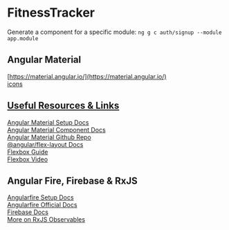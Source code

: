 # FitnessTracker

Generate a component for a specific module: `ng g c auth/signup --module app.module`

## Angular Material

[https://material.angular.io/](https://material.angular.io/)<br/>
[icons](https://material.io/resources/icons/?style=baseline)<br/>

## [Useful Resources & Links](https://altronbsi.udemy.com/course/angular-full-app-with-angular-material-angularfire-ngrx/learn/lecture/9120204#overview)

[Angular Material Setup Docs](https://material.angular.io/guide/getting-started)<br/>
[Angular Material Component Docs](https://material.angular.io/components/categories)<br/>
[Angular Material Github Repo](https://github.com/angular/material2)<br/>
[@angular/flex-layout Docs](https://github.com/angular/flex-layout)<br/>
[Flexbox Guide](https://css-tricks.com/snippets/css/a-guide-to-flexbox/)<br/>
[Flexbox Video](https://academind.com/learn/css/understanding-css/flexbox-basics-container)<br/>

## Angular Fire, Firebase & RxJS

[Angularfire Setup Docs](https://github.com/angular/angularfire2/blob/master/docs/install-and-setup.md)<br/>
[Angularfire Official Docs](https://github.com/angular/angularfire2/blob/master/docs/firestore/collections.md)<br/>
[Firebase Docs](https://firebase.google.com/docs/web/setup)<br/>
[More on RxJS Observables](https://academind.com/learn/javascript/understanding-rxjs/)<br/>

